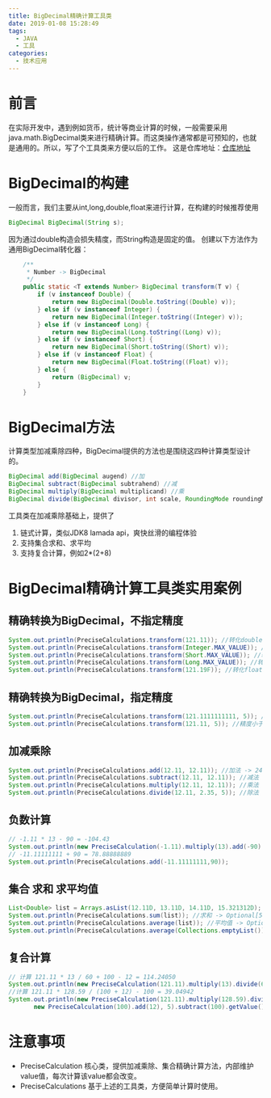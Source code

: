 ```yaml
---
title: BigDecimal精确计算工具类
date: 2019-01-08 15:28:49
tags:
  - JAVA
  - 工具
categories: 
  - 技术应用
---
```


# 前言
在实际开发中，遇到例如货币，统计等商业计算的时候，一般需要采用java.math.BigDecimal类来进行精确计算。而这类操作通常都是可预知的，也就是通用的。所以，写了个工具类来方便以后的工作。
这是仓库地址：[仓库地址](https://github.com/gcdd1993/Precise-calculation)
<!-- more -->
# BigDecimal的构建
一般而言，我们主要从int,long,double,float来进行计算，在构建的时候推荐使用
```java
BigDecimal BigDecimal(String s);
```
因为通过double构造会损失精度，而String构造是固定的值。
创建以下方法作为通用BigDecimal转化器：
```java
    /**
     * Number -> BigDecimal
     */
    public static <T extends Number> BigDecimal transform(T v) {
        if (v instanceof Double) {
            return new BigDecimal(Double.toString((Double) v));
        } else if (v instanceof Integer) {
            return new BigDecimal(Integer.toString((Integer) v));
        } else if (v instanceof Long) {
            return new BigDecimal(Long.toString((Long) v));
        } else if (v instanceof Short) {
            return new BigDecimal(Short.toString((Short) v));
        } else if (v instanceof Float) {
            return new BigDecimal(Float.toString((Float) v));
        } else {
            return (BigDecimal) v;
        }
    }
```
# BigDecimal方法
计算类型加减乘除四种，BigDecimal提供的方法也是围绕这四种计算类型设计的。
```java
BigDecimal add(BigDecimal augend) //加
BigDecimal subtract(BigDecimal subtrahend) //减
BigDecimal multiply(BigDecimal multiplicand) //乘
BigDecimal divide(BigDecimal divisor, int scale, RoundingMode roundingMode) //除
```
工具类在加减乘除基础上，提供了
1. 链式计算，类似JDK8 lamada api，爽快丝滑的编程体验
2. 支持集合求和、求平均
3. 支持复合计算，例如2*(2+8)

# BigDecimal精确计算工具类实用案例
## 精确转换为BigDecimal，不指定精度
```java
System.out.println(PreciseCalculations.transform(121.11)); //转化double -> 121.11
System.out.println(PreciseCalculations.transform(Integer.MAX_VALUE)); //转化int -> 2147483647
System.out.println(PreciseCalculations.transform(Short.MAX_VALUE)); //转化Short -> 32767
System.out.println(PreciseCalculations.transform(Long.MAX_VALUE)); //转化long -> 9223372036854775807
System.out.println(PreciseCalculations.transform(121.19F)); //转化float -> 121.19
```
## 精确转换为BigDecimal，指定精度
```java
System.out.println(PreciseCalculations.transform(121.1111111111, 5)); //精度大于指定精度 -> 121.11111
System.out.println(PreciseCalculations.transform(121.11, 5)); //精度小于指定精度，补零 -> 121.11000
```
## 加减乘除
```java
System.out.println(PreciseCalculations.add(12.11, 12.11)); //加法 -> 24.22
System.out.println(PreciseCalculations.subtract(12.11, 12.11)); //减法 -> 0.00
System.out.println(PreciseCalculations.multiply(12.11, 12.11)); //乘法 -> 146.6521
System.out.println(PreciseCalculations.divide(12.11, 2.35, 5)); //除法 -> 5.15319
```
## 负数计算
```java
// -1.11 * 13 - 90 = -104.43
System.out.println(new PreciseCalculation(-1.11).multiply(13).add(-90).getValue()); 
// -11.11111111 + 90 = 78.88888889
System.out.println(PreciseCalculations.add(-11.11111111,90));
```

## 集合 求和 求平均值
```java
List<Double> list = Arrays.asList(12.11D, 13.11D, 14.11D, 15.321312D);
System.out.println(PreciseCalculations.sum(list)); //求和 -> Optional[54.651312]
System.out.println(PreciseCalculations.average(list)); //平均值 -> Optional[13.66283]
System.out.println(PreciseCalculations.average(Collections.emptyList())); //空集合 -> Optional.empty
```
## 复合计算
```java
// 计算 121.11 * 13 / 60 + 100 - 12 = 114.24050
System.out.println(new PreciseCalculation(121.11).multiply(13).divide(60, 5).add(100).subtract(12).getValue());
//计算 121.11 * 128.59 / (100 + 12) - 100 = 39.04942
System.out.println(new PreciseCalculation(121.11).multiply(128.59).divide(
       new PreciseCalculation(100).add(12), 5).subtract(100).getValue());
```
# 注意事项
* PreciseCalculation 核心类，提供加减乘除、集合精确计算方法，内部维护value值，每次计算该value都会改变。
* PreciseCalculations 基于上述的工具类，方便简单计算时使用。




